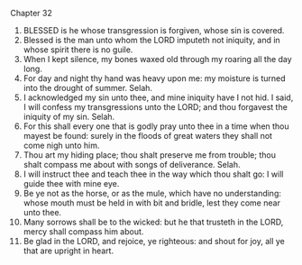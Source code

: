 

Chapter 32

1. BLESSED is he whose transgression is forgiven, whose sin is covered.
2. Blessed is the man unto whom the LORD imputeth not iniquity, and in whose spirit there is no guile.
3. When I kept silence, my bones waxed old through my roaring all the day long.
4. For day and night thy hand was heavy upon me: my moisture is turned into the drought of summer.  Selah.
5. I acknowledged my sin unto thee, and mine iniquity have I not hid.  I said, I will confess my transgressions unto the LORD; and thou forgavest the iniquity of my sin.  Selah.
6. For this shall every one that is godly pray unto thee in a time when thou mayest be found: surely in the floods of great waters they shall not come nigh unto him.
7. Thou art my hiding place; thou shalt preserve me from trouble; thou shalt compass me about with songs of deliverance.  Selah.
8. I will instruct thee and teach thee in the way which thou shalt go: I will guide thee with mine eye.
9. Be ye not as the horse, or as the mule, which have no understanding: whose mouth must be held in with bit and bridle, lest they come near unto thee.
10. Many sorrows shall be to the wicked: but he that trusteth in the LORD, mercy shall compass him about.
11. Be glad in the LORD, and rejoice, ye righteous: and shout for joy, all ye that are upright in heart.
